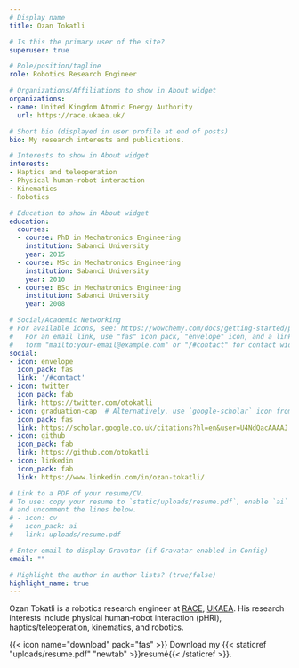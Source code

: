 ```yaml
---
# Display name
title: Ozan Tokatli

# Is this the primary user of the site?
superuser: true

# Role/position/tagline
role: Robotics Research Engineer

# Organizations/Affiliations to show in About widget
organizations:
- name: United Kingdom Atomic Energy Authority
  url: https://race.ukaea.uk/

# Short bio (displayed in user profile at end of posts)
bio: My research interests and publications.

# Interests to show in About widget
interests:
- Haptics and teleoperation
- Physical human-robot interaction
- Kinematics
- Robotics

# Education to show in About widget
education:
  courses:
  - course: PhD in Mechatronics Engineering
    institution: Sabanci University
    year: 2015
  - course: MSc in Mechatronics Engineering
    institution: Sabanci University
    year: 2010
  - course: BSc in Mechatronics Engineering
    institution: Sabanci University
    year: 2008

# Social/Academic Networking
# For available icons, see: https://wowchemy.com/docs/getting-started/page-builder/#icons
#   For an email link, use "fas" icon pack, "envelope" icon, and a link in the
#   form "mailto:your-email@example.com" or "/#contact" for contact widget.
social:
- icon: envelope
  icon_pack: fas
  link: '/#contact'
- icon: twitter
  icon_pack: fab
  link: https://twitter.com/otokatli
- icon: graduation-cap  # Alternatively, use `google-scholar` icon from `ai` icon pack
  icon_pack: fas
  link: https://scholar.google.co.uk/citations?hl=en&user=U4NdQacAAAAJ
- icon: github
  icon_pack: fab
  link: https://github.com/otokatli
- icon: linkedin
  icon_pack: fab
  link: https://www.linkedin.com/in/ozan-tokatli/

# Link to a PDF of your resume/CV.
# To use: copy your resume to `static/uploads/resume.pdf`, enable `ai` icons in `params.toml`, 
# and uncomment the lines below.
# - icon: cv
#   icon_pack: ai
#   link: uploads/resume.pdf

# Enter email to display Gravatar (if Gravatar enabled in Config)
email: ""

# Highlight the author in author lists? (true/false)
highlight_name: true
---
```


Ozan Tokatli is a robotics research engineer at [RACE](https://race.ukaea.uk/), [UKAEA](https://www.gov.uk/government/organisations/uk-atomic-energy-authority). His research interests include physical human-robot interaction (pHRI), haptics/teleoperation, kinematics, and robotics.

{{< icon name="download" pack="fas" >}} Download my {{< staticref "uploads/resume.pdf" "newtab" >}}resumé{{< /staticref >}}.
